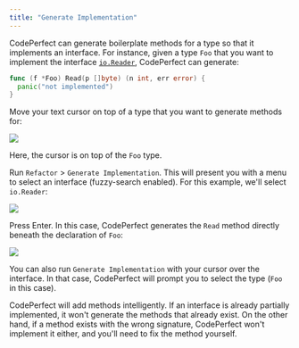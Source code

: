 ```yaml
---
title: "Generate Implementation"
---
```


CodePerfect can generate boilerplate methods for a type so that it implements an
interface. For instance, given a type `Foo` that you want to implement the
interface [`io.Reader`](https://pkg.go.dev/io#Reader), CodePerfect can generate:

```go
func (f *Foo) Read(p []byte) (n int, err error) {
  panic("not implemented")
}
```

Move your text cursor on top of a type that you want to generate methods for:

![](/generate-implementation.png)

Here, the cursor is on top of the `Foo` type.

Run `Refactor` &gt; `Generate Implementation`. This will present you with a menu
to select an interface (fuzzy-search enabled). For this example, we'll select
`io.Reader`:

![](/generate-implementation2.png)

Press Enter. In this case, CodePerfect generates the `Read` method directly
beneath the declaration of `Foo`:

![](/generate-implementation3.png)

You can also run `Generate Implementation` with your cursor over the interface.
In that case, CodePerfect will prompt you to select the type (`Foo`
in this case).

CodePerfect will add methods intelligently. If an interface is already
partially implemented, it won't generate the methods that already exist. On the
other hand, if a method exists with the wrong signature, CodePerfect won't
implement it either, and you'll need to fix the method yourself.